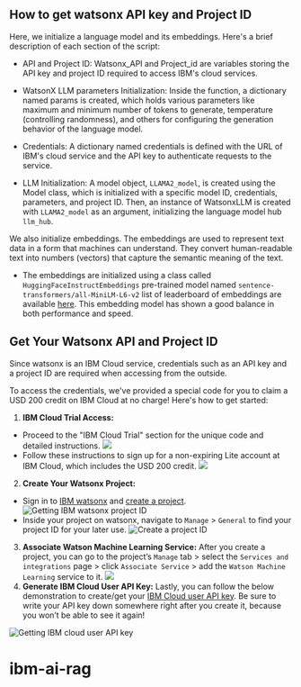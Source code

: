 ## How to get watsonx API key and Project ID

Here, we initialize a language model and its embeddings. Here's a brief description of each section of the script:

- API and Project ID: Watsonx_API and Project_id are variables storing the API key and project ID required to access IBM's cloud services.


- WatsonX LLM parameters Initialization: Inside the function, a dictionary named params is created, which holds various parameters like maximum and minimum number of tokens to generate, temperature (controlling randomness), and others for configuring the generation behavior of the language model.

- Credentials: A dictionary named credentials is defined with the URL of IBM's cloud service and the API key to authenticate requests to the service.
- LLM Initialization: A model object, `LLAMA2_model`, is created using the Model class, which is initialized with a specific model ID, credentials, parameters, and project ID. Then, an instance of WatsonxLLM is created with `LLAMA2_model` as an argument, initializing the language model hub `llm_hub`.


We also initialize embeddings. The embeddings are used to represent text data in a form that machines can understand. They convert human-readable text into numbers (vectors) that capture the semantic meaning of the text.

- The embeddings are initialized using a class called `HuggingFaceInstructEmbeddings` pre-trained model named `sentence-transformers/all-MiniLM-L6-v2` list of leaderboard of embeddings are available [here](https://huggingface.co/spaces/mteb/leaderboard). This embedding model has shown a good balance in both performance and speed.

## Get Your Watsonx API and Project ID
Since watsonx is an IBM Cloud service, credentials such as an API key and a project ID are required when accessing from the outside. 

To access the credentials, we've provided a special code for you to claim a USD 200 credit on IBM Cloud at no charge! Here's how to get started:
1. **IBM Cloud Trial Access:**
- Proceed to the "IBM Cloud Trial" section for the unique code and detailed instructions.
![](https://cf-courses-data.s3.us.cloud-object-storage.appdomain.cloud/IBMSkillsNetwork-GPXX0XPBEN/ezgif.com-video-to-gif-converted.gif)
- Follow these instructions to sign up for a non-expiring Lite account at IBM Cloud, which includes the USD 200 credit.
![](https://cf-courses-data.s3.us.cloud-object-storage.appdomain.cloud/IBMSkillsNetwork-GPXX0XPBEN/ezgif.com-video-to-gif-converted%20%281%29.gif)
2. **Create Your Watsonx Project:**
- Sign in to [IBM watsonx](https://dataplatform.cloud.ibm.com/registration/stepone?utm_source=skills_network&utm_content=in_lab_content_link&utm_id=Lab-test1_v1_1702536549&context=wx&apps=data_science_experience%2Cwatson_data_platform%2Ccos) and [create a project](https://dataplatform.cloud.ibm.com/projects/?utm_source=skills_network&utm_content=in_lab_content_link&utm_id=Lab-test1_v1_1702536549&context=wx).
![Getting IBM watsonx project ID](https://cf-courses-data.s3.us.cloud-object-storage.appdomain.cloud/IBMSkillsNetwork-GPXX0PPIEN/createProject.gif)
- Inside your project on watsonx, navigate to `Manage` > `General` to find your project ID for your later use.
![Create a project ID](https://cf-courses-data.s3.us.cloud-object-storage.appdomain.cloud/IBMSkillsNetwork-GPXX0XPBEN/id.gif)
3. **Associate Watson Machine Learning Service:**
After you create a project, you can go to the project’s `Manage` tab > select the `Services and integrations` page > click `Associate Service` > add the `Watson Machine Learning` service to it.
![](https://cf-courses-data.s3.us.cloud-object-storage.appdomain.cloud/IBMSkillsNetwork-GPXX0PPIEN/associate.gif)
4. **Generate IBM Cloud User API Key:**
Lastly, you can follow the below demonstration to create/get your [IBM Cloud user API key](https://cloud.ibm.com/iam/apikeys?utm_source=skills_network&utm_content=in_lab_content_link&utm_id=Lab-test1_v1_1702536549). Be sure to write your API key down somewhere right after you create it, because you won’t be able to see it again!

![Getting IBM cloud user API key](https://cf-courses-data.s3.us.cloud-object-storage.appdomain.cloud/IBMSkillsNetwork-GPXX0PPIEN/ezgif.com-video-to-gif.gif)
# ibm-ai-rag
